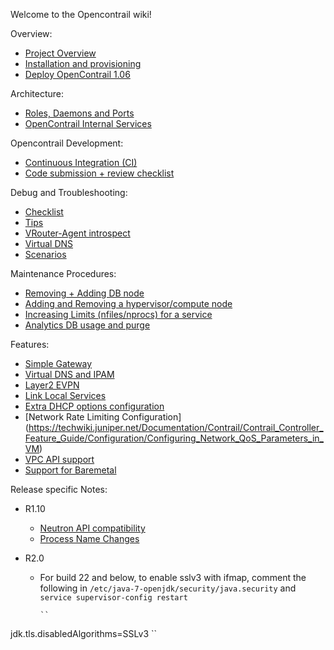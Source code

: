 Welcome to the Opencontrail wiki!

Overview:
* [Project Overview](https://github.com/Juniper/contrail-controller/wiki/Contrail:-Project-Overview)
* [Installation and provisioning](https://github.com/Juniper/contrail-controller/wiki/OpenContrail-bring-up-and-provisioning)
* [Deploy OpenContrail 1.06](Install-and-Configure-OpenContrail-1.06)

Architecture:

* [Roles, Daemons and Ports](Roles-Daemons-Ports)
* [OpenContrail Internal Services](OpenContrail-Internal-Services)

Opencontrail Development:
* [Continuous Integration (CI)](OpenContrail-Continuous-Integration-(CI))
* [Code submission + review checklist](Code-Review-Checklist)

Debug and Troubleshooting:
* [Checklist](Debug-Checklist)
* [Tips](Debug-Tips)
* [VRouter-Agent introspect](Contrail-Vrouter-Agent---Introspect)
* [Virtual DNS](vDNS-Debugging)
* [Scenarios](Scenario-Troubleshooting)

Maintenance Procedures:
* [Removing + Adding DB node](Removing_Adding_DB_Node)
* [Adding and Removing a hypervisor/compute node](Adding_Removing_Compute_Node)
* [Increasing Limits (nfiles/nprocs) for a service](Increasing_Service_Limits)
* [Analytics DB usage and purge](Contrail-Analytics-DB-data-purge)

Features:
* [Simple Gateway](Simple-Gateway)
* [Virtual DNS and IPAM](DNS-and-IPAM)
* [Layer2 EVPN](EVPN)
* [Link Local Services](Link-local-services)
* [Extra DHCP options configuration](Extra-DHCP-Options)
* [Network Rate Limiting Configuration] (https://techwiki.juniper.net/Documentation/Contrail/Contrail_Controller_Feature_Guide/Configuration/Configuring_Network_QoS_Parameters_in_VM)
* [VPC API support](VPC-API-support)
* [Support for Baremetal](Baremetal-Support)

Release specific Notes:
* R1.10
  + [Neutron API compatibility](Neutron-API-Support-on-R1.10)
  + [Process Name Changes](Contrail-process-names'-changes-in-R1.10)

* R2.0
  + For build 22 and below, to enable sslv3 with ifmap, comment the following in `/etc/java-7-openjdk/security/java.security` and `service supervisor-config restart`

        ``
jdk.tls.disabledAlgorithms=SSLv3
        ``
